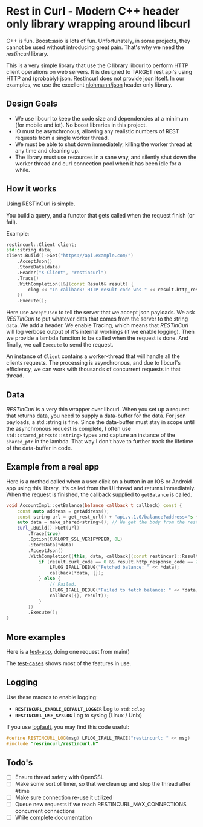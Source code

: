 # Rest in Curl - Modern C++ header only library wrapping around libcurl

C++ is fun. Boost::asio is lots of fun. Unfortunately, in some projects, they cannot be used without introducing great pain. That's why we need the *restincurl* library.

This is a very simple library that use the C library libcurl to perform HTTP client operations on web servers. It is designed to TARGET rest api's using HTTP and (probably) json. Restincurl does not provide json itself. In our examples, we use the excellent [nlohmann/json](https://github.com/nlohmann/json) header only library.

## Design Goals

- We use libcurl to keep the code size and dependencies at a minimum (for mobile and iot). No boost libraries in this project.
- IO must be asynchronous, allowing any realistic numbers of REST requests from a single worker thread.
- We must be able to shut down immediately, killing the worker thread at any time and cleaning up.
- The library must use resources in a sane way, and silently shut down the worker thread and curl connection pool when it has been idle for a while.

## How it works

Using RESTinCurl is simple.

You build a query, and a functor that gets called when the request finish (or fail).

Example:

```C++
restincurl::Client client;
std::string data;
client.Build()->Get("https://api.example.com/")
    .AcceptJson()
    .StoreData(data)
    .Header("X-Client", "restincurl")
    .Trace()
    .WithCompletion([&](const Result& result) {
        clog << "In callback! HTTP result code was " << result.http_response_code << endl;
    })
    .Execute();
```

Here use `AcceptJson` to tell the server that we accept json payloads. We ask *RESTinCurl* to
put whatever data that comes from the server to the string `data`. We add a header. We enable Tracing,
which means that *RESTinCurl* will log verbose output of it's internal workings (if we enable logging).
Then we provide a lambda function to be called when the request is done. And finally, we call
`Execute` to send the request.

An instance of `Client` contains a worker-thread that will handle all the clients requests. The processing
is asynchronous, and due to libcurl's efficiency, we can work with thousands of concurrent requests in
that thread.

## Data

*RESTinCurl* is a very thin wrapper over libcurl. When you set up a request that returns data, you need to
supply a data-buffer for the data. For json payloads, a std::string is fine. Since the data-buffer must
stay in scope until the asynchronous request is complete, I often use `std::stared_ptr<std::string>` types and
capture an instance of the `shared_ptr` in the lambda. That way I don't have to further track the lifetime of the
data-buffer in code.

## Example from a real app

Here is a method called when a user click on a button in an IOS or Android app using this library.
It's called from the UI thread and returns immediately. When the request is finished, the
callback supplied to `getBalance` is called.

```C++
void AccountImpl::getBalance(balance_callback_t callback) const {
    const auto address = getAddress();
    const string url = get_rest_url() + "api.v.1.0/balance?address="s + address;
    auto data = make_shared<string>(); // We get the body from the rest request here
    curl_.Build()->Get(url)
        .Trace(true)
        .Option(CURLOPT_SSL_VERIFYPEER, 0L)
        .StoreData(*data)
        .AcceptJson()
        .WithCompletion([this, data, callback](const restincurl::Result& result) {
            if (result.curl_code == 0 && result.http_response_code == 200) {
                LFLOG_IFALL_DEBUG("Fetched balance: " << *data);
                callback(*data, {});
            } else {
                // Failed.
                LFLOG_IFALL_DEBUG("Failed to fetch balance: " << *data);
                callback({}, result));
            }
        })
        .Execute();
}
```

## More examples

Here is a [test-app](tests/app_test.cpp), doing one request from main()

The [test-cases](tests/general_tests.cpp) shows most of the features in use.

## Logging

Use these macros to enable logging:

- **`RESTINCURL_ENABLE_DEFAULT_LOGGER`** Log to `std::clog`
- **`RESTINCURL_USE_SYSLOG`** Log to syslog (Linux / Unix)

If you use [logfault](https://github.com/jgaa/logfault), you may find this code useful:

```C++
#define RESTINCURL_LOG(msg) LFLOG_IFALL_TRACE("restincurl: " << msg)
#include "resrincurl/restincurl.h"
```

## Todo's
- [ ] Ensure thread safety with OpenSSL
- [ ] Make some sort of timer, so that we clean up and stop the thread after #time
- [ ] Make sure connection re-use it utilized
- [ ] Queue new requests if we reach RESTINCURL_MAX_CONNECTIONS concurrent connections
- [ ] Write complete documentation
